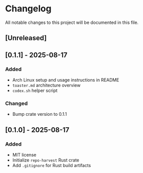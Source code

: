 # Changelog
All notable changes to this project will be documented in this file.

## [Unreleased]

## [0.1.1] - 2025-08-17
### Added
- Arch Linux setup and usage instructions in README
- `toaster.md` architecture overview
- `codex.sh` helper script
### Changed
- Bump crate version to 0.1.1

## [0.1.0] - 2025-08-17
### Added
- MIT license
- Initialize `repo-harvest` Rust crate
- Add `.gitignore` for Rust build artifacts
